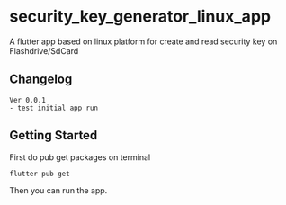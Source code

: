 # security_key_generator_linux_app

A flutter app based on linux platform for create and read security key on Flashdrive/SdCard

## Changelog

```text
Ver 0.0.1
- test initial app run
```

## Getting Started

First do pub get packages on terminal

```shell
flutter pub get
```

Then you can run the app.

